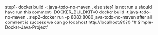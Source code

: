 step1- docker build -t java-todo-no-maven .
else step1 is not run u should have run this comment- DOCKER_BUILDKIT=0 docker build -t java-todo-no-maven .
step2-docker run -p 8080:8080 java-todo-no-maven
after all comment is success we can go localhost http://localhost:8080
"# Simple-Docker-Java-Project" 
